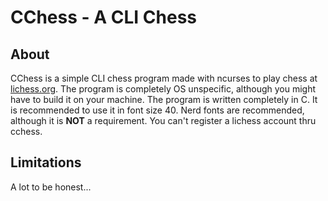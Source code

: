 # CChess - A CLI Chess

## About

CChess is a simple CLI chess program made with ncurses to play chess at [lichess.org](https://lichess.org/). The program is completely OS unspecific, although you might have to build it on your machine. The program is written completely in C. It is recommended to use it in font size 40. Nerd fonts are recommended, although it is **NOT** a requirement. You can't register a lichess account thru cchess.

## Limitations

A lot to be honest...
